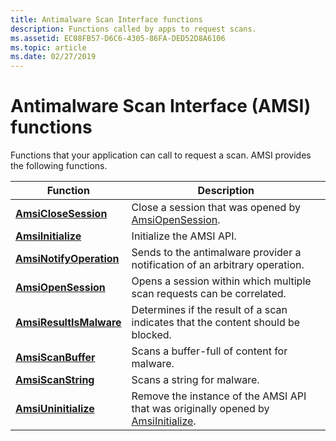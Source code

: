 ```yaml
---
title: Antimalware Scan Interface functions
description: Functions called by apps to request scans.
ms.assetid: EC08FB57-D6C6-4305-86FA-DED52D8A6106
ms.topic: article
ms.date: 02/27/2019
---
```


# Antimalware Scan Interface (AMSI) functions

Functions that your application can call to request a scan. AMSI provides the following functions.

| Function | Description |
|-|-|
| [**AmsiCloseSession**](/windows/desktop/api/amsi/nf-amsi-amsiclosesession) | Close a session that was opened by [AmsiOpenSession](/windows/desktop/api/amsi/nf-amsi-amsiopensession). |
| [**AmsiInitialize**](/windows/desktop/api/amsi/nf-amsi-amsiinitialize) | Initialize the AMSI API. |
| [**AmsiNotifyOperation**](/windows/win32/api/amsi/nf-amsi-amsinotifyoperation) | Sends to the antimalware provider a notification of an arbitrary operation. |
| [**AmsiOpenSession**](/windows/desktop/api/amsi/nf-amsi-amsiopensession) | Opens a session within which multiple scan requests can be correlated. |
| [**AmsiResultIsMalware**](/windows/desktop/api/amsi/nf-amsi-amsiresultismalware) | Determines if the result of a scan indicates that the content should be blocked. |
| [**AmsiScanBuffer**](/windows/desktop/api/amsi/nf-amsi-amsiscanbuffer) | Scans a buffer-full of content for malware. |
| [**AmsiScanString**](/windows/desktop/api/amsi/nf-amsi-amsiscanstring) | Scans a string for malware. |
| [**AmsiUninitialize**](/windows/desktop/api/amsi/nf-amsi-amsiuninitialize) | Remove the instance of the AMSI API that was originally opened by [AmsiInitialize](/windows/desktop/api/amsi/nf-amsi-amsiinitialize). |
